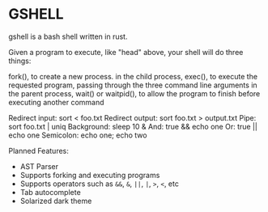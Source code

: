 # GSHELL

gshell is a bash shell written in rust.

Given a program to execute, like "head" above, your shell will do three things:

fork(), to create a new process.
in the child process, exec(), to execute the requested program, passing through the three command line arguments
in the parent process, wait() or waitpid(), to allow the program to finish before executing another command


Redirect input: sort < foo.txt
Redirect output: sort foo.txt > output.txt
Pipe: sort foo.txt | uniq
Background: sleep 10 &
And: true && echo one
Or: true || echo one
Semicolon: echo one; echo two

Planned Features:
- AST Parser
- Supports forking and executing programs
- Supports operators such as `&&`,  `&`, `||`, `|`, `>`, `<`, etc
- Tab autocomplete
- Solarized dark theme
